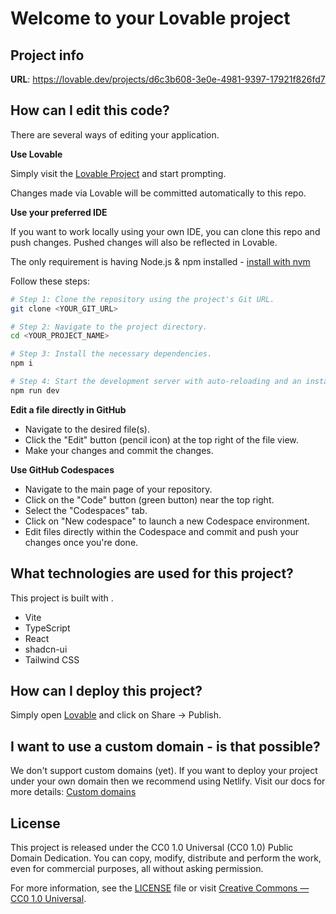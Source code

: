 # Welcome to your Lovable project

## Project info

**URL**: https://lovable.dev/projects/d6c3b608-3e0e-4981-9397-17921f826fd7

## How can I edit this code?

There are several ways of editing your application.

**Use Lovable**

Simply visit the [Lovable Project](https://lovable.dev/projects/d6c3b608-3e0e-4981-9397-17921f826fd7) and start prompting.

Changes made via Lovable will be committed automatically to this repo.

**Use your preferred IDE**

If you want to work locally using your own IDE, you can clone this repo and push changes. Pushed changes will also be reflected in Lovable.

The only requirement is having Node.js & npm installed - [install with nvm](https://github.com/nvm-sh/nvm#installing-and-updating)

Follow these steps:

```sh
# Step 1: Clone the repository using the project's Git URL.
git clone <YOUR_GIT_URL>

# Step 2: Navigate to the project directory.
cd <YOUR_PROJECT_NAME>

# Step 3: Install the necessary dependencies.
npm i

# Step 4: Start the development server with auto-reloading and an instant preview.
npm run dev
```

**Edit a file directly in GitHub**

- Navigate to the desired file(s).
- Click the "Edit" button (pencil icon) at the top right of the file view.
- Make your changes and commit the changes.

**Use GitHub Codespaces**

- Navigate to the main page of your repository.
- Click on the "Code" button (green button) near the top right.
- Select the "Codespaces" tab.
- Click on "New codespace" to launch a new Codespace environment.
- Edit files directly within the Codespace and commit and push your changes once you're done.

## What technologies are used for this project?

This project is built with .

- Vite
- TypeScript
- React
- shadcn-ui
- Tailwind CSS

## How can I deploy this project?

Simply open [Lovable](https://lovable.dev/projects/d6c3b608-3e0e-4981-9397-17921f826fd7) and click on Share -> Publish.

## I want to use a custom domain - is that possible?

We don't support custom domains (yet). If you want to deploy your project under your own domain then we recommend using Netlify. Visit our docs for more details: [Custom domains](https://docs.lovable.dev/tips-tricks/custom-domain/)

## License

This project is released under the CC0 1.0 Universal (CC0 1.0) Public Domain Dedication. You can copy, modify, distribute and perform the work, even for commercial purposes, all without asking permission.

For more information, see the [LICENSE](LICENSE) file or visit [Creative Commons — CC0 1.0 Universal](https://creativecommons.org/publicdomain/zero/1.0/).
